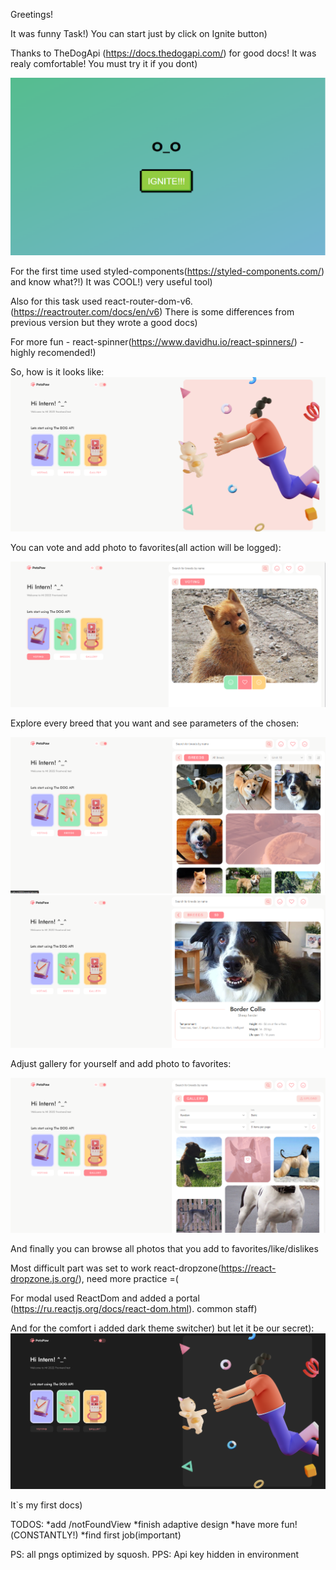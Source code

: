 Greetings!

It was funny Task!) You can start just by click on Ignite button)

Thanks to TheDogApi (https://docs.thedogapi.com/) for good docs! It was realy
comfortable! You must try it if you dont)

![Image alt](https://github.com/CommanderCoolDev/mac-paw-test/raw/main/src/images/greetView.png)

For the first time used styled-components(https://styled-components.com/) and
know what?!) It was COOL!) very useful tool)

Also for this task used react-router-dom-v6.(https://reactrouter.com/docs/en/v6)
There is some differences from previous version but they wrote a good docs)

For more fun - react-spinner(https://www.davidhu.io/react-spinners/) - highly
recomended!)

So, how is it looks like:
![Image alt](https://github.com/CommanderCoolDev/mac-paw-test/raw/main/src/images/heroview.png)

You can vote and add photo to favorites(all action will be logged):

![Image alt](https://github.com/CommanderCoolDev/mac-paw-test/raw/main/src/images/voteView.png)

Explore every breed that you want and see parameters of the chosen:

![Image alt](https://github.com/CommanderCoolDev/mac-paw-test/raw/main/src/images/breedView.png)
![Image alt](https://github.com/CommanderCoolDev/mac-paw-test/raw/main/src/images/selectView.png)

Adjust gallery for yourself and add photo to favorites:

![Image alt](https://github.com/CommanderCoolDev/mac-paw-test/raw/main/src/images/galleryView.png)

And finally you can browse all photos that you add to favorites/like/dislikes

Most difficult part was set to work
react-dropzone(https://react-dropzone.js.org/), need more practice =(

For modal used ReactDom and added a portal
(https://ru.reactjs.org/docs/react-dom.html). common staff)

And for the comfort i added dark theme switcher) but let it be our secret):
![Image alt](https://github.com/CommanderCoolDev/mac-paw-test/raw/main/src/images/darkView.png)

It`s my first docs)

TODOS: *add /notFoundView *finish adaptive design *have more fun!(CONSTANTLY!)
*find first job(important)

PS: all pngs optimized by squosh. PPS: Api key hidden in environment
